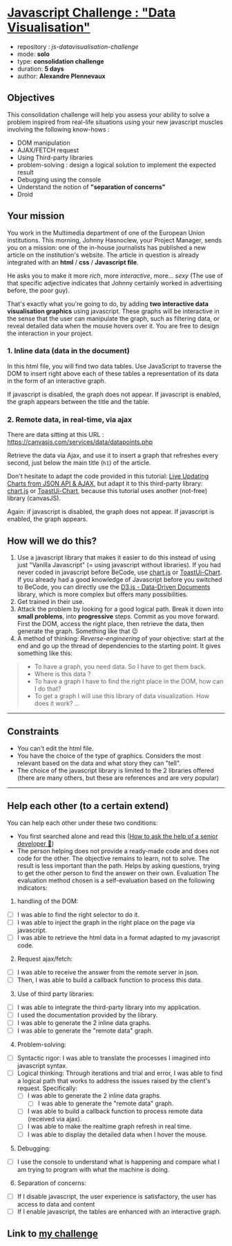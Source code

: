# [Javascript Challenge : "Data Visualisation"](https://github.com/becodeorg/BXL-Swartz-4-27/tree/master/2.The-Hill/1.Javascript/projects/javascript-data-visualisation)
* repository : *js-datavisualisation-challenge*
* mode: **solo**
* type: **consolidation challenge**
* duration: **5 days**
* author: **Alexandre Plennevaux**

## Objectives
This consolidation challenge will help you assess your ability to solve a problem inspired from real-life situations using your new javascript muscles involving the following know-hows :
* DOM manipulation
* AJAX/FETCH request
* Using Third-party libraries
* problem-solving : design a logical solution to implement the expected result
* Debugging using the console
* Understand the notion of **"separation of concerns"**
* Droid

## Your mission
You work in the Multimedia department of one of the European Union institutions. This morning, Johnny Hasnoclew, your Project Manager, sends you on a mission: one of the in-house journalists has published a new article on the institution's website. The article in question is already integrated with an **html** / **css** / **Javascript file**.

He asks you to make it more *rich*, more *interactive*, more... *sexy* (The use of that specific adjective indicates that Johnny certainly worked in advertising before, the poor guy).

That's exactly what you're going to do, by adding **two interactive data visualisation graphics** using javascript. These graphs will be interactive in the sense that the user can manipulate the graph, such as filtering data, or reveal detailed data when the mouse hovers over it. You are free to design the interaction in your project.

### 1. Inline data (data in the document)
In this html file, you will find two data tables. Use JavaScript to traverse the DOM to insert right above each of these tables a representation of its data in the form of an interactive graph.

If javascript is disabled, the graph does not appear. If javascript is enabled, the graph appears between the title and the table.

### 2. Remote data, in real-time, via ajax
There are data sitting at this URL : https://canvasjs.com/services/data/datapoints.php

Retrieve the data via Ajax, and use it to insert a graph that refreshes every second, just below the main title (`h1`) of the article.

Don't hesitate to adapt the code provided in this tutorial: [Live Updating Charts from JSON API & AJAX](https://canvasjs.com/docs/charts/how-to/live-updating-javascript-charts-json-api-ajax/), but adapt it to this third-party library: [chart.js](https://www.chartjs.org/) or [ToastUi-Chart](https://ui.toast.com/tui-chart/), because this tutorial uses another (not-free) library (canvasJS).

Again: if javascript is disabled, the graph does not appear. If javascript is enabled, the graph appears.

## How will we do this?
1. Use a javascript library that makes it easier to do this instead of using just "Vanilla Javascript" (= using javascript without libraries). If you had never coded in javascript before BeCode, use [chart.js](https://www.chartjs.org/) or [ToastUi-Chart](https://ui.toast.com/tui-chart/). If you already had a good knowledge of Javascript before you switched to BeCode, you can directly use the [D3.js - Data-Driven Documents](https://d3js.org/) library, which is more complex but offers many possibilities.
1. Get trained in their use.
1. Attack the problem by looking for a good logical path. Break it down into **small problems**, into **progressive** steps. Commit as you move forward. First the DOM, access the right place, then retrieve the data, then generate the graph. Something like that 😉
1. A method of thinking: *Reverse-engineering* of your objective: start at the end and go up the thread of dependencies to the starting point. It gives something like this:
> * To have a graph, you need data. So I have to get them back.
> * Where is this data ?
> * To have a graph I have to find the right place in the DOM, how can I do that?
> * To get a graph I will use this library of data visualization. How does it work?
> ...

***

## Constraints
* You can't edit the html file.
* You have the choice of the type of graphics. Considers the most relevant based on the data and what story they can "tell".
* The choice of the javascript library is limited to the 2 libraries offered (there are many others, but these are references and are very popular)

***

## Help each other (to a certain extend)
You can help each other under these two conditions:
* You first searched alone and read this ([How to ask the help of a senior developer 🥇](https://stackoverflow.com/help/how-to-ask))
* The person helping does not provide a ready-made code and does not code for the other. The objective remains to learn, not to solve. The result is less important than the path. Helps by asking questions, trying to get the other person to find the answer on their own.
Evaluation
The evaluation method chosen is a self-evaluation based on the following indicators:

1. handling of the DOM:
 - [ ] I was able to find the right selector to do it.
 - [ ] I was able to inject the graph in the right place on the page via javascript.
 - [ ] I was able to retrieve the html data in a format adapted to my javascript code.
 
2. Request ajax/fetch:
- [ ] I was able to receive the answer from the remote server in json.
- [ ] Then, I was able to build a callback function to process this data.

3. Use of third party libraries:
- [ ] I was able to integrate the third-party library into my application.
- [ ] I used the documentation provided by the library.
- [ ] I was able to generate the 2 inline data graphs.
- [ ] I was able to generate the "remote data" graph.

4. Problem-solving:
- [ ] Syntactic rigor: I was able to translate the processes I imagined into javascript syntax.
- [ ] Logical thinking: Through iterations and trial and error, I was able to find a logical path that works to address the issues raised by the client's request. Specifically:
  - [ ] I was able to generate the 2 inline data graphs.
	- [ ]  I was able to generate the "remote data" graph.
  - [ ]  I was able to build a callback function to process remote data (received via ajax).
	- [ ]  I was able to make the realtime graph refresh in real time.
	- [ ]  I was able to display the detailed data when I hover the mouse.
 
5. Debugging:
- [ ] I use the console to understand what is happening and compare what I am trying to program with what the machine is doing.

6. Separation of concerns:
- [ ] If I disable javascript, the user experience is satisfactory, the user has access to data and content
- [ ] If I enable javascript, the tables are enhanced with an interactive graph.

## Link to [my challenge](https://luisromeroaraya.github.io/js-datavisualisation-challenge/)
